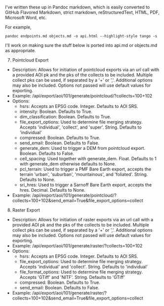 I've written these up in Pandoc markdown, which is easily converted to GitHub Flavored Markdown, strict markdown, reStructuredText, HTML, PDF, Microsoft Word, etc.

For example,

```
pandoc endpoints.md objects.md -o api.html --highlight-style tango -s
```

I'll work on making sure the stuff below is ported into api.md or objects.md as appropriate.

7. Pointcloud Export
  * Description: Allows for initiation of pointcloud exports via an url call with a provided AOI pk and the pks of the collects to be included. Multiple collect pks can be used, if separated by a '+' or ','.  Additional options may also be included.  Options not passed will use default values for exporting.
  * Example: /api/export/aoi/101/generate/pointcloud/?collects=100+102
  * Options:
    - hsrs: Accepts an EPSG code.  Integer.  Defaults to AOI SRS.
    - intensity: Boolean.  Defaults to True.
    - dim_classification: Boolean.  Defaults to True.
    - file_export_options: Used to determine file merging strategy. Accepts 'individual', 'collect', and 'super'.  String.  Defaults to 'individual'
    - compressed: Boolean.  Defaults to True.
    - send_email: Boolean.  Defaults to False.
    - generate_dem: Used to trigger a DEM from pointcloud export.  Boolean. Defaults to False.
    - cell_spacing: Used together with generate_dem.  Float.  Defaults to 1 with generate_dem otherwise defaults to None.
    - pcl_terrain: Used to trigger a PMF Bare Earth export, accepts the terrain 'urban', 'suburban', 'mountainous', and 'foliated'.  String.  Defaults to None.
    - sri_hres: Used to trigger a Sarnoff Bare Earth export, accepts the hres.  Decimal.  Defaults to None.
  * Example: /api/export/aoi/101/generate/pointcloud/?collects=100+102&send_email=True&file_export_options=collect
8. Raster Export
  * Description: Allows for initiation of raster exports via an url call with a provided AOI pk and the pks of the collects to be included. Multiple collect pks can be used, if separated by a '+' or ','.  Additional options may also be included.  Options not passed will use default values for exporting.
  * Example: /api/export/aoi/101/generate/raster/?collects=100+102
  * Options:
    - hsrs: Accepts an EPSG code.  Integer.  Defaults to AOI SRS.
    - file_export_options: Used to determine file merging strategy. Accepts 'individual' and 'collect'.  String.  Defaults to 'individual'
    - file_format_options: Used to determine file merging strategy. Accepts 'GTiff' and 'NITF'.  String.  Defaults to 'GTiff'
    - compressed: Boolean.  Defaults to True.
    - send_email: Boolean.  Defaults to False.
  * Example: /api/export/aoi/101/generate/raster/?collects=100+102&send_email=True&file_export_options=collect
